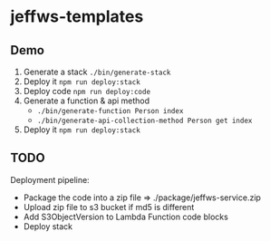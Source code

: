# jeffws-templates

## Demo

1. Generate a stack `./bin/generate-stack`
2. Deploy it `npm run deploy:stack`
3. Deploy code `npm run deploy:code`
4. Generate a function & api method
	* `./bin/generate-function Person index`
	* `./bin/generate-api-collection-method Person get index`
5. Deploy it `npm run deploy:stack`

## TODO

Deployment pipeline:

- Package the code into a zip file => ./package/jeffws-service.zip
- Upload zip file to s3 bucket if md5 is different
- Add S3ObjectVersion to Lambda Function code blocks
- Deploy stack
